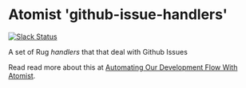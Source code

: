 # Atomist 'github-issue-handlers'

[![Slack Status](https://join.atomist.com/badge.svg)](https://join.atomist.com/)

A set of Rug _handlers_ that that deal with Github Issues

Read read more about this at [Automating Our Development Flow With Atomist](https://medium.com/the-composition/automating-our-development-flow-with-atomist-6b0ec73348b6#.hwa55uv8o).

